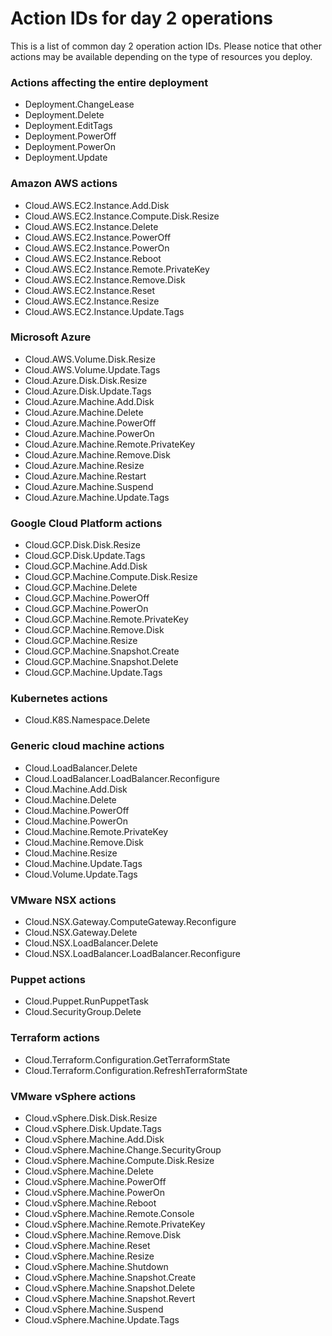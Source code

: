 # Action IDs for day 2 operations

This is a list of common day 2 operation action IDs. Please notice that other 
actions may be available depending on the type of resources you deploy.

### Actions affecting the entire deployment
* Deployment.ChangeLease
* Deployment.Delete
* Deployment.EditTags
* Deployment.PowerOff
* Deployment.PowerOn
* Deployment.Update

### Amazon AWS actions
* Cloud.AWS.EC2.Instance.Add.Disk
* Cloud.AWS.EC2.Instance.Compute.Disk.Resize
* Cloud.AWS.EC2.Instance.Delete
* Cloud.AWS.EC2.Instance.PowerOff
* Cloud.AWS.EC2.Instance.PowerOn
* Cloud.AWS.EC2.Instance.Reboot
* Cloud.AWS.EC2.Instance.Remote.PrivateKey
* Cloud.AWS.EC2.Instance.Remove.Disk
* Cloud.AWS.EC2.Instance.Reset
* Cloud.AWS.EC2.Instance.Resize
* Cloud.AWS.EC2.Instance.Update.Tags

### Microsoft Azure
* Cloud.AWS.Volume.Disk.Resize
* Cloud.AWS.Volume.Update.Tags
* Cloud.Azure.Disk.Disk.Resize
* Cloud.Azure.Disk.Update.Tags
* Cloud.Azure.Machine.Add.Disk
* Cloud.Azure.Machine.Delete
* Cloud.Azure.Machine.PowerOff
* Cloud.Azure.Machine.PowerOn
* Cloud.Azure.Machine.Remote.PrivateKey
* Cloud.Azure.Machine.Remove.Disk
* Cloud.Azure.Machine.Resize
* Cloud.Azure.Machine.Restart
* Cloud.Azure.Machine.Suspend
* Cloud.Azure.Machine.Update.Tags

### Google Cloud Platform actions
* Cloud.GCP.Disk.Disk.Resize
* Cloud.GCP.Disk.Update.Tags
* Cloud.GCP.Machine.Add.Disk
* Cloud.GCP.Machine.Compute.Disk.Resize
* Cloud.GCP.Machine.Delete
* Cloud.GCP.Machine.PowerOff
* Cloud.GCP.Machine.PowerOn
* Cloud.GCP.Machine.Remote.PrivateKey
* Cloud.GCP.Machine.Remove.Disk
* Cloud.GCP.Machine.Resize
* Cloud.GCP.Machine.Snapshot.Create
* Cloud.GCP.Machine.Snapshot.Delete
* Cloud.GCP.Machine.Update.Tags

### Kubernetes actions
* Cloud.K8S.Namespace.Delete

### Generic cloud machine actions
* Cloud.LoadBalancer.Delete
* Cloud.LoadBalancer.LoadBalancer.Reconfigure
* Cloud.Machine.Add.Disk
* Cloud.Machine.Delete
* Cloud.Machine.PowerOff
* Cloud.Machine.PowerOn
* Cloud.Machine.Remote.PrivateKey
* Cloud.Machine.Remove.Disk
* Cloud.Machine.Resize
* Cloud.Machine.Update.Tags
* Cloud.Volume.Update.Tags

### VMware NSX actions
* Cloud.NSX.Gateway.ComputeGateway.Reconfigure
* Cloud.NSX.Gateway.Delete
* Cloud.NSX.LoadBalancer.Delete
* Cloud.NSX.LoadBalancer.LoadBalancer.Reconfigure

### Puppet actions
* Cloud.Puppet.RunPuppetTask
* Cloud.SecurityGroup.Delete

### Terraform actions
* Cloud.Terraform.Configuration.GetTerraformState
* Cloud.Terraform.Configuration.RefreshTerraformState

### VMware vSphere actions
* Cloud.vSphere.Disk.Disk.Resize
* Cloud.vSphere.Disk.Update.Tags
* Cloud.vSphere.Machine.Add.Disk
* Cloud.vSphere.Machine.Change.SecurityGroup
* Cloud.vSphere.Machine.Compute.Disk.Resize
* Cloud.vSphere.Machine.Delete
* Cloud.vSphere.Machine.PowerOff
* Cloud.vSphere.Machine.PowerOn
* Cloud.vSphere.Machine.Reboot
* Cloud.vSphere.Machine.Remote.Console
* Cloud.vSphere.Machine.Remote.PrivateKey
* Cloud.vSphere.Machine.Remove.Disk
* Cloud.vSphere.Machine.Reset
* Cloud.vSphere.Machine.Resize
* Cloud.vSphere.Machine.Shutdown
* Cloud.vSphere.Machine.Snapshot.Create
* Cloud.vSphere.Machine.Snapshot.Delete
* Cloud.vSphere.Machine.Snapshot.Revert
* Cloud.vSphere.Machine.Suspend
* Cloud.vSphere.Machine.Update.Tags

      
